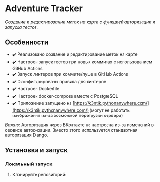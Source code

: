 # Adventure Tracker

*Создание и редактирование меток на карте с функцией авторизации и запуска тестов.*

## Особенности

- ✔️ Реализовано создание и редактирование меток на карте
- ✔️ Настроен запуск тестов при новых коммитах с использованием GitHub Actions
- ✔️ Запуск линтеров при коммите/пуше в GitHub Actions
- ✔️ Сконфигурированы правила для линтеров
- ✔️ Настроен Dockerfile
- ✔️ Настроен docker-compose вместе с PostgreSQL
- ✔️ Приложение запущено на [https://k3ntik.pythonanywhere.com/](https://k3ntik.pythonanywhere.com/) (могут не работать изображения из-за возможной перегрузки сервера)

*Важно:* Авторизация через ВКонтакте не настроена из-за изменений в сервисе авторизации. Вместо этого используется стандартная авторизация Django.

## Установка и запуск

### Локальный запуск

1. Клонируйте репозиторий:
    
